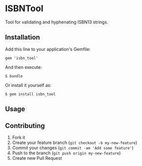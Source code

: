 # ISBNTool

Tool for validating and hyphenating ISBN13 strings.

## Installation

Add this line to your application's Gemfile:

    gem 'isbn_tool'

And then execute:

    $ bundle

Or install it yourself as:

    $ gem install isbn_tool

## Usage


## Contributing

1. Fork it
2. Create your feature branch (`git checkout -b my-new-feature`)
3. Commit your changes (`git commit -am 'Add some feature'`)
4. Push to the branch (`git push origin my-new-feature`)
5. Create new Pull Request
